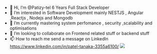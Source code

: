 - 👋 Hi, I’m @Patizy-tel 6 Years Full Stack Developer
- 👀 I’m interested in Software Development mainly NESTJS , Angular ,Reactjs ,  Nodejs and Mongodb
- 🌱 I’m currently mastering system perfomance , security ,scalability and optimisations
- 💞️ I’m looking to collaborate on  Frontend related stuff or backend stuff
- 📫 How to reach me  send a message on LinkedIn https://www.linkedin.com/in/patel-tanaka-3355a6100/
![](https://komarev.com/ghpvc/?username=Patizy-tel&color=green)
<!---
Patizy-tel/Patizy-tel is a ✨ special ✨ repository because its `README.md` (this file) appears on your GitHub profile.
You can click the Preview link to take a look at your changes.
--->
